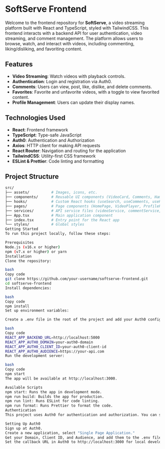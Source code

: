 # SoftServe Frontend

Welcome to the frontend repository for **SoftServe**, a video streaming platform built with React and TypeScript, styled with TailwindCSS. This frontend interacts with a backend API for user authentication, video streaming, and comment management. The platform allows users to browse, watch, and interact with videos, including commenting, liking/disliking, and favoriting content.

## Features

- **Video Streaming**: Watch videos with playback controls.
- **Authentication**: Login and registration via Auth0.
- **Comments**: Users can view, post, like, dislike, and delete comments.
- **Favorites**: Favorite and unfavorite videos, with a toggle to view favorited content.
- **Profile Management**: Users can update their display names.

## Technologies Used

- **React**: Frontend framework
- **TypeScript**: Type-safe JavaScript
- **Auth0**: Authentication and Authorization
- **Axios**: HTTP client for making API requests
- **React Router**: Navigation and routing for the application
- **TailwindCSS**: Utility-first CSS framework
- **ESLint & Prettier**: Code linting and formatting

## Project Structure

```bash
src/
├── assets/          # Images, icons, etc.
├── components/      # Reusable UI components (VideoCard, Comments, HamburgerMenu, etc.)
├── hooks/           # Custom React hooks (useSearch, useComments, useProfile, etc.)
├── pages/           # Page components (HomePage, VideoPlayer, ProfilePage)
├── services/        # API service files (videoService, commentService, profileService)
├── App.tsx          # Main application component
├── index.tsx        # Entry point for the React app
└── styles/          # Global styles
Getting Started
To run this project locally, follow these steps:

Prerequisites
Node.js (v16.x or higher)
npm (v7.x or higher) or yarn
Installation
Clone the repository:

bash
Copy code
git clone https://github.com/your-username/softserve-frontend.git
cd softserve-frontend
Install dependencies:

bash
Copy code
npm install
Set up environment variables:

Create a .env file in the root of the project and add your Auth0 configuration and backend API URL.

bash
Copy code
REACT_APP_BACKEND_URL=http://localhost:5000
REACT_APP_AUTH0_DOMAIN=your-auth0-domain
REACT_APP_AUTH0_CLIENT_ID=your-auth0-client-id
REACT_APP_AUTH0_AUDIENCE=https://your-api.com
Run the development server:

bash
Copy code
npm start
The app will be available at http://localhost:3000.

Available Scripts
npm start: Runs the app in development mode.
npm run build: Builds the app for production.
npm run lint: Runs ESLint for code linting.
npm run format: Runs Prettier to format the code.
Authentication
This project uses Auth0 for authentication and authorization. You can sign in or sign up, and after authentication, you will be redirected back to your last visited page.

Setting Up Auth0
Sign up at Auth0.
Create a new application, select "Single Page Application."
Get your Domain, Client ID, and Audience, and add them to the .env file.
Set the callback URL in Auth0 to http://localhost:3000 for local development.
